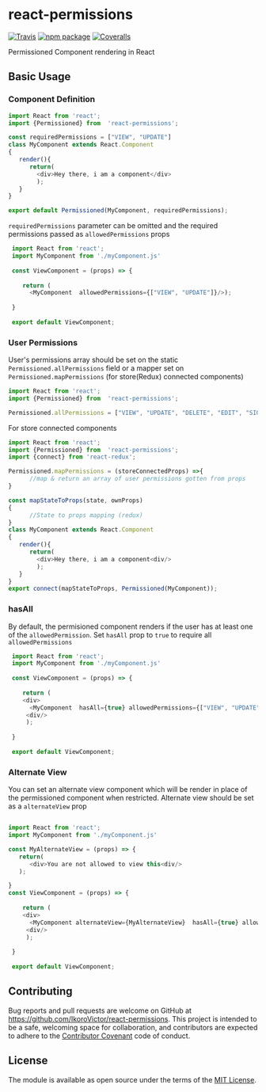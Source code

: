 # react-permissions

[![Travis][build-badge]][build]
[![npm package][npm-badge]][npm]
[![Coveralls][coveralls-badge]][coveralls]

Permissioned Component rendering in React

[build-badge]: https://img.shields.io/travis/user/repo/master.png?style=flat-square
[build]: https://travis-ci.org/user/repo

[npm-badge]: https://img.shields.io/npm/v/npm-package.png?style=flat-square
[npm]: https://www.npmjs.org/package/npm-package

[coveralls-badge]: https://img.shields.io/coveralls/user/repo/master.png?style=flat-square
[coveralls]: https://coveralls.io/github/user/repo

## Basic Usage

### Component Definition

```javascript
import React from 'react';
import {Permissioned} from  'react-permissions';

const requiredPermissions = ["VIEW", "UPDATE"]
class MyComponent extends React.Component
{
   render(){
      return(
        <div>Hey there, i am a component</div>
        );
   }
}

export default Permissioned(MyComponent, requiredPermissions);
```
`requiredPermissions` parameter can be omitted and the required permissions passed as `allowedPermissions` props

```javascript
 import React from 'react';
 import MyComponent from './myComponent.js'
 
 const ViewComponent = (props) => {
  
    return (
      <MyComponent  allowedPermissions={["VIEW", "UPDATE"]}/>);
 
 }
 
 export default ViewComponent;
```


### User Permissions
User's permissions array should be set on the static `Permissioned.allPermissions` field or a mapper set on `Permissioned.mapPermissions` (for store(Redux) connected components)

```javascript
import React from 'react';
import {Permissioned} from  'react-permissions';

Permissioned.allPermissions = ["VIEW", "UPDATE", "DELETE", "EDIT", "SIGN_IN", "CREATE_USER", "UPLOAD"];
```
For store connected components

```javascript
import React from 'react';
import {Permissioned} from  'react-permissions';
import {connect} from 'react-redux';

Permissioned.mapPermissions = (storeConnectedProps) =>{
      //map & return an array of user permissions gotten from props 
}

const mapStateToProps(state, ownProps)
{
      //State to props mapping (redux)
}
class MyComponent extends React.Component
{
   render(){
      return(
        <div>Hey there, i am a component<div/>
        );
   }
}
export connect(mapStateToProps, Permissioned(MyComponent));
```

### hasAll
By default, the permisioned component renders if the user has at least one of the `allowedPermission`.  Set `hasAll` prop to `true` to require all `allowedPermissions`

```javascript
 import React from 'react';
 import MyComponent from './myComponent.js'
 
 const ViewComponent = (props) => {
  
    return (
    <div>
      <MyComponent  hasAll={true} allowedPermissions={["VIEW", "UPDATE"]}/>
     <div/>
     );
 
 }
 
 export default ViewComponent;
 ```
 
 ### Alternate View
 You can set an alternate view component which will be render in place of the permissioned component when restricted. Alternate view should be set as a `alternateView` prop
 
 
```javascript

import React from 'react';
import MyComponent from './myComponent.js'

const MyAlternateView = (props) => {
   return(
      <div>You are not allowed to view this<div/>
   );

}
const ViewComponent = (props) => {
  
    return (
    <div>
      <MyComponent alternateView={MyAlternateView}  hasAll={true} allowedPermissions={["VIEW", "UPDATE"]}/>
     <div/>
     );
 
 }
 
 export default ViewComponent;
 ```
 
 
 ## Contributing

Bug reports and pull requests are welcome on GitHub at https://github.com/IkoroVictor/react-permissions. This project is intended to be a safe, welcoming space for collaboration, and contributors are expected to adhere to the [Contributor Covenant](http://contributor-covenant.org) code of conduct.


## License

The module is available as open source under the terms of the [MIT License](http://opensource.org/licenses/MIT).
 



